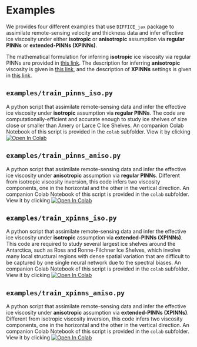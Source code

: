 # Examples

We provides four different examples that use `DIFFICE_jax` package to assimilate remote-sensing velocity
and thickness data and infer effective ice viscosity under either **isotropic** or **anisotropic** assumption
via **regular PINNs** or **extended-PINNs (XPINNs)**. 

The mathematical formulation for inferring **isotropic** ice viscosity
via regular PINNs are provided in [this link](https://github.com/YaoGroup/DIFFICE_jax/blob/main/docs/Isotropic.md).  The 
description for inferring **anisotropic** viscosity is given in [this link](https://github.com/YaoGroup/DIFFICE_jax/blob/main/docs/Anisotropic.md),
and the description of **XPINNs** settings is given in [this link](https://github.com/YaoGroup/DIFFICE_jax/blob/main/docs/XPINNs.md).


## `examples/train_pinns_iso.py`

A python script that assimilate remote-sensing data and infer the effective ice viscosity under **isotropic**
assumption via **regular PINNs**. The code are computationally-efficient and accurate enough to study ice shelves
of size close or smaller than Amery or Larce C Ice Shelves. An companion Colab Notebook of this script is 
provided in the `colab` subfolder. View it by clicking
[![Open In Colab](https://colab.research.google.com/assets/colab-badge.svg)](https://colab.research.google.com/github/YaoGroup/DIFFICE_jax/blob/main/examples/colab/train_pinns_iso.ipynb)


## `examples/train_pinns_aniso.py`

A python script that assimilate remote-sensing data and infer the effective ice viscosity under **anisotropic**
assumption via **regular PINNs**. Different from isotropic viscosity inversion, this code infers two viscosity 
components, one in the horizontal and the other in the vertical direction.  An companion Colab Notebook of this script is 
provided in the `colab` subfolder. View it by clicking
[![Open In Colab](https://colab.research.google.com/assets/colab-badge.svg)](https://colab.research.google.com/github/YaoGroup/DIFFICE_jax/blob/main/examples/colab/train_pinns_aniso.ipynb)


## `examples/train_xpinns_iso.py`

A python script that assimilate remote-sensing data and infer the effective ice viscosity under **isotropic**
assumption via **extended-PINNs (XPINNs)**. This code are required to study several largest ice shelves around the
Antarctica, such as Ross and Ronne-Filchner Ice Shelves, which involve many local structural regions with dense 
spatial variation that are difficult to be captured by one single neural network due to the spectral biases.
An companion Colab Notebook of this script is provided in the `colab` subfolder. View it by clicking
[![Open In Colab](https://colab.research.google.com/assets/colab-badge.svg)](https://colab.research.google.com/github/YaoGroup/DIFFICE_jax/blob/main/examples/colab/train_xpinns_iso.ipynb)


## `examples/train_xpinns_aniso.py`

A python script that assimilate remote-sensing data and infer the effective ice viscosity under **anisotropic**
assumption via **extended-PINNs (XPINNs)**. Different from isotropic viscosity inversion, this code infers two viscosity 
components, one in the horizontal and the other in the vertical direction.  An companion Colab Notebook of this script is 
provided in the `colab` subfolder. View it by clicking
[![Open In Colab](https://colab.research.google.com/assets/colab-badge.svg)](https://colab.research.google.com/github/YaoGroup/DIFFICE_jax/blob/main/examples/colab/train_xpinns_aniso.ipynb)

